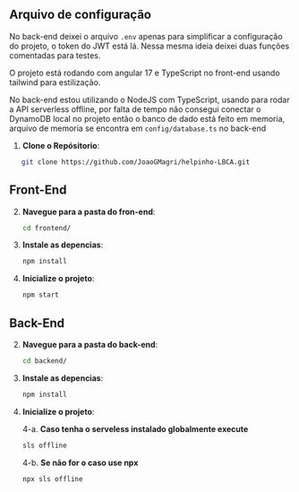 ## Arquivo de configuração

No back-end deixei o arquivo `.env` apenas para simplificar a configuração do projeto, o token do JWT está lá. Nessa mesma ideia deixei duas funções comentadas para testes.

O projeto está rodando com angular 17 e TypeScript no front-end usando tailwind para estilização. 

No back-end estou utilizando o NodeJS com TypeScript, usando para rodar a API serverless offline, por falta de tempo não consegui conectar o DynamoDB local no projeto então o banco de dado está feito em memoria, arquivo de memoria se encontra em `config/database.ts` no back-end



1. **Clone o Repósitorio**:

```bash
   git clone https://github.com/JoaoGMagri/helpinho-LBCA.git
```

## Front-End

2. **Navegue para a pasta do fron-end**:

    ```bash
    cd frontend/
    ```

3. **Instale as depencias**:

    ```bash
    npm install
    ```

4. **Inicialize o projeto**:

    ```bash
    npm start
    ```

## Back-End

2. **Navegue para a pasta do back-end**:

    ```bash
    cd backend/
    ```

3. **Instale as depencias**:

    ```bash
    npm install
    ```

4. **Inicialize o projeto**:

    4-a. **Caso tenha o serveless instalado globalmente execute**
    ```bash
    sls offline
    ```
    4-b. **Se não for o caso use npx**
    ```bash
    npx sls offline
    ```